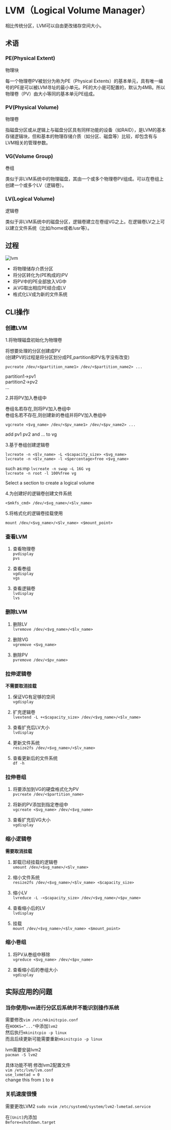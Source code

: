 # LVM（Logical Volume Manager）
相比传统分区，LVM可以自由更改储存空间大小。

## 术语
### PE(Physical Extent)
物理块

每一个物理卷PV被划分为称为PE（Physical Extents）的基本单元，具有唯一编号的PE是可以被LVM寻址的最小单元。PE的大小是可配置的，默认为4MB。所以物理卷（PV）由大小等同的基本单元PE组成。

### PV(Physical Volume)
物理卷

指磁盘分区或从逻辑上与磁盘分区具有同样功能的设备（如RAID），是LVM的基本存储逻辑块，但和基本的物理存储介质（如分区、磁盘等）比较，却包含有与LVM相关的管理参数。

### VG(Volume Group)
巻组

类似于非LVM系统中的物理磁盘，其由一个或多个物理卷PV组成。可以在卷组上创建一个或多个LV（逻辑卷）。

### LV(Logical Volume)
逻辑卷

类似于非LVM系统中的磁盘分区，逻辑卷建立在卷组VG之上。在逻辑卷LV之上可以建立文件系统（比如/home或者/usr等）。


## 过程
![lvm](./assets/lvm.png)


- 将物理储存介质分区
- 将分区转化为(PE构成的)PV
- 将PV中的PE全部放入VG中
- 从VG取出相应PE结合成LV
- 格式化LV成为新的文件系统

## CLI操作

### 创建LVM
1.将物理磁盘初始化为物理卷

将想要处理的分区创建成PV  
(创建PV的过程是将分区划分成PE,partition和PV名字没有改变)

`pvcreate /dev/<$partition_name1> /dev/<$partition_name2> ...`

partition1->pv1  
partition2->pv2  
...


2.并将PV加入巻组中

巻组名若存在,则将PV加入巻组中  
巻组名若不存在,则创建新的巻组并将PV加入巻组中

`vgcreate <$vg_name> /dev/<$pv_name1> /dev/<$pv_name2> ...`  

add pv1 pv2 and ... to vg

3.基于巻组创建逻辑卷

`lvcreate -n <$lv_name> -L <$capacity_size> <$vg_name>`  
`lvcreate -n <$lv_name> -l <$percentage>free <$vg_name>`

such as:mp
`lvcreate -n swap —L 16G vg`  
`lvcreate -n root -l 100%free vg`

Select a section to create a logical volume

4.为创建好的逻辑卷创建文件系统

`<$mkfs_cmd> /dev/<$vg_name>/<$lv_name>`

5.将格式化的逻辑卷挂载使用

`mount /dev/<$vg_name>/<$lv_name> <$mount_point>`

### 查看LVM
1. 查看物理卷  
`pvdisplay`  
`pvs`

2. 查看巻组  
`vgdisplay`  
`vgs`

3. 查看逻辑卷  
`lvdisplay`  
`lvs`

### 删除LVM
1. 删除LV  
`lvremove /dev/<$vg_name>/<$lv_name>`

2. 删除VG  
`vgremove <$vg_name>`

3. 删除PV  
`pvremove /dev/<$pv_name>`

### 拉伸逻辑卷
**不需要取消挂载**

1. 保证VG有足够的空间  
`vgdisplay`

2. 扩充逻辑卷  
`lvextend -L +<$capacity_size> /dev/<$vg_name>/<$lv_name>`

3. 查看扩充后LV大小  
`lvdisplay`

4. 更新文件系统  
`resize2fs /dev/<$vg_name>/<$lv_name>`

5. 查看更新后的文件系统  
`df -h`

### 拉伸巻组

1. 将要添加到VG的硬盘格式化为PV  
`pvcreate /dev/<$partition_name>`

2. 将新的PV添加到指定巻组中  
`vgcreate <$vg_name> /dev/<$vg_name>`

3. 查看扩充后VG大小  
`vgdisplay`

### 缩小逻辑卷
**需要取消挂载**

1. 卸载已经挂载的逻辑卷  
`umount /dev/<$vg_name>/<$lv_name>`

2. 缩小文件系统  
`resize2fs /dev/<$vg_name>/<$lv_name> <$capacity_size>`

3. 缩小LV  
`lvreduce -L -<$capacity_size> /dev/<$vg_name>/<$pv_name>`

4. 查看缩小后的LV  
`lvdisplay`

5. 挂载  
`mount /dev/<$vg_name>/<$lv_name> <$mount_point>`

### 缩小巻组

1. 将PV从巻组中移除  
`vgreduce <$vg_name> /dev/<$pv_name>`

2. 查看缩小后的巻组大小  
`vgdisplay`


## 实际应用的问题

### 当你使用lvm进行分区后系统并不能识别操作系统
需要修改`vim /etc/mkinitcpio.conf`  
在`HOOKS="..."`中添加`lvm2`  
然后执行`mkinitcpio -p linux`  
而且后续更新可能需要重新`mkinitcpio -p linux`

lvm需要安装lvm2  
`pacman -S lvm2`
 
具体功能不明
修改lvm2配置文件  
`vim /etc/lvm/lvm.conf`  
`use_lvmetad = 0`  
change this from `1` to `0`

### 关机速度很慢
需要更改LVM2
`sudo nvim /etc/systemd/system/lvm2-lvmetad.service`

在`[Unit]`内添加  
`Before=shutdown.target`  




